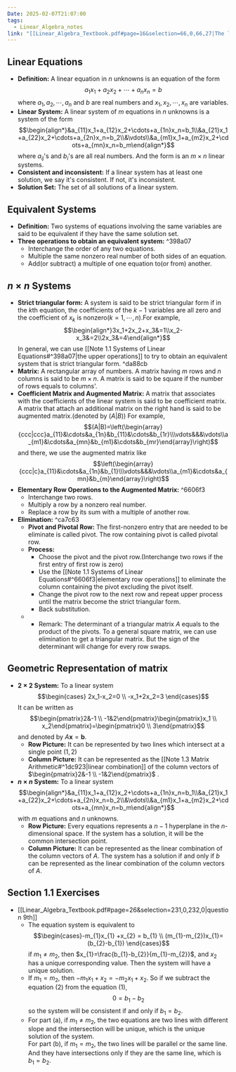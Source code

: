 ```yaml
---
Date: 2025-02-07T21:07:00
tags:
  - Linear_Algebra_notes
link: "[[Linear_Algebra_Textbook.pdf#page=16&selection=66,0,66,27|The link of chapter 1.1, Linear Algebra]]"
---
```

## **Linear Equations** 

- **Definition:** A linear equation in $n$ unknowns is an equation of the form $$a_1x_1+a_2x_2+\cdots+a_nx_n=b$$ where $a_1,a_2,\cdots,a_n$ and $b$ are real numbers and $x_1,x_2,\cdots,x_n$ are variables.
- **Linear System:** A linear system of $m$ equations in $n$ unknowns is a system of the form$$\begin{align*}&a_{11}x_1+a_{12}x_2+\cdots+a_{1n}x_n=b_1\\&a_{21}x_1+a_{22}x_2+\cdots+a_{2n}x_n=b_2\\&\vdots\\&a_{m1}x_1+a_{m2}x_2+\cdots+a_{mn}x_n=b_m\end{align*}$$ where $a_{ij}$'s and $b_{i}$'s are all real numbers. And the form is an $m\times n$ linear systems.
- **Consistent and inconsistent:** If a linear system has at least one solution, we say it's consistent. If not, it's inconsistent.
- **Solution Set:** The set of all solutions of a linear system.

## **Equivalent Systems**

- **Definition:** Two systems of equations involving the same variables are said to be equivalent if they have the same solution set.
- **Three operations to obtain an equivalent system:**  ^398a07
	- Interchange the order of any two equations.
	- Multiple the same nonzero real number of both sides of an equation.
	- Add(or subtract) a multiple of one equation to(or from) another.

## **$n\times n$ Systems**

- **Strict triangular form:** A system is said to be strict triangular form if in the $k$th equation, the coefficients of the $k-1$ variables are all zero and the coefficient of $x_k$ is nonzero($k=1,\cdots,n$).For example, $$\begin{align*}3x_1+2x_2+x_3&=1\\x_2-x_3&=2\\2x_3&=4\end{align*}$$ In general, we can use [[Note 1.1 Systems of Linear Equations#^398a07|the upper operations]] to try to obtain an equivalent system that is strict triangular form. ^da88cb
- **Matrix:** A rectangular array of numbers. A matrix having $m$ rows and $n$ columns is said to be $m\times n$. A matrix is said to be square if the number of rows equals to columns'. 
- **Coefficient Matrix and Augmented Matrix:** A matrix that associates with the coefficients of the linear system is said to be coefficient matrix. A matrix that attach an additional matrix on the right hand is said to be augmented matrix.(denoted by $(A|B)$) For example,$$(A|B)=\left(\begin{array}{ccc|ccc}a_{11}&\cdots&a_{1n}&b_{11}&\cdots&b_{1r}\\\vdots&&&\vdots\\a_{m1}&\cdots&a_{mn}&b_{m1}&\cdots&b_{mr}\end{array}\right)$$ and there, we use the augmented matrix like $$\left(\begin{array}{ccc|c}a_{11}&\cdots&a_{1n}&b_{1}\\\vdots&&&\vdots\\a_{m1}&\cdots&a_{mn}&b_{m}\end{array}\right)$$
- **Elementary Row Operations to the Augmented Matrix:**  ^6606f3
	- Interchange two rows.
	- Multiply a row by a nonzero real number.
	- Replace a row by its sum with a multiple of another row.
- **Elimination:** ^ca7c63
	- **Pivot and Pivotal Row:** The first-nonzero entry that are needed to be eliminate is called pivot. The row containing pivot is called pivotal row.
	- **Process:**
		- Choose the pivot and the pivot row.(Interchange two rows if the first entry of first row is zero)
		- Use the [[Note 1.1 Systems of Linear Equations#^6606f3|elementary row operations]] to eliminate the column containing the pivot excluding the pivot itself.
		- Change the pivot row to the next row and repeat upper process until the matrix become the strict triangular form.
		- Back substitution.
	- * Remark: The determinant of a triangular matrix $A$ equals to the product of the pivots. To a general square matrix, we can use elimination to get a triangular matrix. But the sign of the determinant will change for every row swaps.
## **Geometric Representation of matrix**

- **$2\times 2$ System:** To a linear system $$\begin{cases} 2x_1-x_2=0 \\
-x_1+2x_2=3
\end{cases}$$ It can be written as$$\begin{pmatrix}2&-1 \\
-1&2\end{pmatrix}\begin{pmatrix}x_1 \\
x_2\end{pmatrix}=\begin{pmatrix}0 \\
	3\end{pmatrix}$$ and denoted by $A\mathbf{x}=\mathbf{b}$. 
	- **Row Picture:** It can be represented by two lines which intersect at a single point $(1,2)$ 
	- **Column Picture:** It can be represented as the [[Note 1.3 Matrix Arithmetic#^1dc923|linear combination]] of the column vectors of $\begin{pmatrix}2&-1 \\ -1&2\end{pmatrix}$ .
- **$n\times n$ System:** To a linear system$$\begin{align*}&a_{11}x_1+a_{12}x_2+\cdots+a_{1n}x_n=b_1\\&a_{21}x_1+a_{22}x_2+\cdots+a_{2n}x_n=b_2\\&\vdots\\&a_{m1}x_1+a_{m2}x_2+\cdots+a_{mn}x_n=b_m\end{align*}$$ with $m$ equations and $n$ unknowns.
	- **Row Picture:** Every equations represents a $n-1$ hyperplane in the $n$-dimensional space. If the system has a solution, it will be the common intersection point.
	- **Column Picture:** It can be represented as the linear combination of the column vectors of $A$. The system has a solution if and only if $b$ can be represented as the linear combination of the column vectors of $A$.

## **Section 1.1 Exercises**

-  [[Linear_Algebra_Textbook.pdf#page=26&selection=231,0,232,0|question 9th]]
	- The equation system is equivalent to $$\begin{cases}-m_{1}x_{1}  +x_{2} = b_{1} \\ (m_{1}-m_{2})x_{1}=(b_{2}-b_{1}) \end{cases}$$if $m_{1}\ne m_{2}$, then $x_{1}=\frac{b_{1}-b_{2}}{m_{1}-m_{2}}$, and $x_{2}$ has a unique corresponding value. Then the system will have a unique solution.
	- If $m_{1}=m_{2}$, then $-m_{1}x_{1}+x_{2}=-m_{2}x_{1}+x_{2}$. So if we subtract the equation (2) from the equation (1),$$0=b_{1}-b_{2}$$so the system will be consistent if and only if $b_{1}=b_{2}$.
	- For part (a), if $m_{1}\ne m_{2}$, the two equations are two lines with different slope and the intersection will be unique, which is the unique solution of the system.<br> For part (b), if $m_{1}=m_{2}$, the two lines will be parallel or the same line. And they have intersections only if they are the same line, which is $b_{1}=b_{2}$.